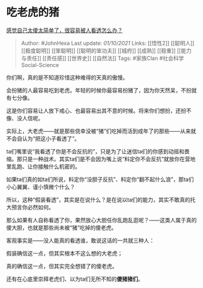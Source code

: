 # 吃老虎的猪
[感觉自己太傻太简单了，很容易被人看透怎么办？](https://www.zhihu.com/question/343298133/answer/2148884952)

> Author: #JohnHexa 
Last update: *01/10/2021* 
Links: [[悟性2]] [[聪明人]] [[极度聪明]] [[笨聪明]] [[聪明的笨功夫]] [[城府]] [[成熟]] [[稳重]] [[能力与责任]] [[责任感]] [[世界史]] [[自然法]]
Tags: #家族Clan  #社会科学Social-Science  


你们啊，真的是不知道珍惜这种难得的天真的傲慢。

会扮猪的人最容易吃到老虎。年轻的时候你最容易扮猪了，因为你天然呆，不扮就有七分像。

这是你们容易让人放下戒心、也最容易出其不意的时候。将来你们想扮，还扮不像、没人信呢。

实际上，大老虎——就是那些侥幸没被“猪”们吃掉而活到成年了的那些——从来就不会自认为“把这小子看透了”。

ta们嘴里说“我看透了你是不会反抗的”，只是为了让迷信ta们的你感到动摇和畏缩。那只是一种战术。其实ta们是不会因为嘴上说“料定你不会反抗”就放你在营地里乱跑、让你接触什么机密的。

如果ta们真的如ta们所说，料定你“没胆子反抗”、料定你“翻不起什么浪”，那ta们小心翼翼、谨小慎微个什么？

所以，这种“假装看透”，其实是在说什么？是在说以ta们的能力，其实不敢真的托大预言你必然如何。

那么如果有人自称看透了你，果然放心大胆任你乱跑乱逛呢？——这类人属于真的傻大胆，也就是那些尚未被“猪”吃掉的傻老虎。

客观事实是——没人能真的看透谁，敢说这话的一共就三种人：

假装确信这一点，但其实根本不这么想的大老虎；

真的确信这一点，但其实完全想错了的傻老虎。

还有在心底里崇拜老虎们、以为ta们无所不知的**傻猪猪们**。